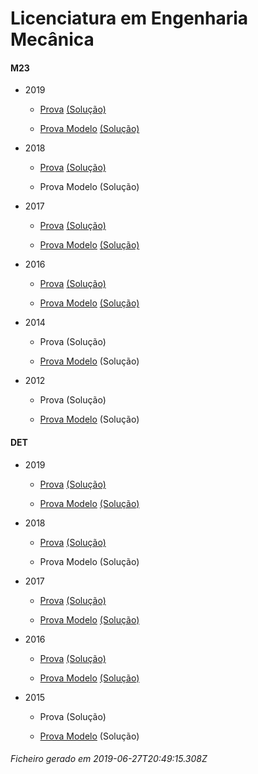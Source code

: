 # Licenciatura em Engenharia Mecânica

#### M23

- 2019

	- [Prova](https://www.isel.pt/media/uploads/tinymce/LEM_ProvaM23_2019.pdf) [(Solução)](https://www.isel.pt/media/uploads/tinymce/LEM_ProvaM23_2019_Solucoes.pdf)

	- [Prova Modelo](https://www.isel.pt/media/uploads/tinymce/LEMM23ProvaModelo2019.pdf) [(Solução)](https://www.isel.pt/media/uploads/tinymce/LEMM23PModelo2019solucao.pdf)

- 2018

	- [Prova](https://www.isel.pt/media/uploads/tinymce/ISEL_LEM_Prova2018.pdf) [(Solução)](https://www.isel.pt/media/uploads/tinymce/ISEL_LEM_Prova2018_solucao.pdf)

	- Prova Modelo (Solução) 



- 2017

	- [Prova](https://www.isel.pt/media/uploads/tinymce/m23/M23_LEM_Prova_2017.pdf) [(Solução)](https://www.isel.pt/media/uploads/tinymce/m23/M23_LEM_Prova_Solucao_2017.pdf)

	- [Prova Modelo](https://www.isel.pt/media/uploads/tinymce/m23/M23_LEM_ProvaModelo_2017.pdf) [(Solução)](https://www.isel.pt/media/uploads/tinymce/m23/M23_LEM_ProvaModelo_Solucao_2017.pdf)

- 2016

	- [Prova](https://www.isel.pt/media/uploads/tinymce/m23/M23_LEM_Prova_2016.pdf) [(Solução)](https://www.isel.pt/media/uploads/tinymce/m23/M23_LEM_Solucao2016.pdf)

	- [Prova Modelo](https://www.isel.pt/media/uploads/tinymce/m23/M23_LEM_Prova_Modelo_2016.pdf) [(Solução)](https://www.isel.pt/media/uploads/tinymce/m23/M23_LEM_Solucao_Prova_Modelo_2016.pdf)

- 2014

	- Prova (Solução)

	- [Prova Modelo](https://www.isel.pt/pinst/servicos/servacademicos/docs/M23/Prova_MODELO_M23_2014_LEM.pdf) (Solução) 



- 2012

	- Prova (Solução)

	- [Prova Modelo](https://www.isel.pt/pinst/servicos/servacademicos/docs/M23/provas2012/ProvaModelo_LEM_2012.pdf) (Solução) 





#### DET

- 2019

	- [Prova](https://www.isel.pt/media/uploads/tinymce/LEM_ProvaM23_2019.pdf) [(Solução)](https://www.isel.pt/media/uploads/tinymce/LEM_ProvaM23_2019_Solucoes.pdf)

	- [Prova Modelo](https://www.isel.pt/media/uploads/tinymce/LEMM23ProvaModelo2019.pdf) [(Solução)](https://www.isel.pt/media/uploads/tinymce/LEMM23PModelo2019solucao.pdf)

- 2018

	- [Prova](https://www.isel.pt/media/uploads/tinymce/ISEL_LEM_Prova2018.pdf) [(Solução)](https://www.isel.pt/media/uploads/tinymce/ISEL_LEM_Prova2018_solucao.pdf)

	- Prova Modelo (Solução) 



- 2017

	- [Prova](https://www.isel.pt/media/uploads/tinymce/det/DET_LEM_Prova_2017.pdf) [(Solução)](https://www.isel.pt/media/uploads/tinymce/det/DET_LEM_Prova_Solucao_2017.pdf)

	- [Prova Modelo](https://www.isel.pt/media/uploads/tinymce/det/DET_LEM_ProvaModelo_2017.pdf) [(Solução)](https://www.isel.pt/media/uploads/tinymce/det/DET_LEM_ProvaModelo_Solucao_2017.pdf)

- 2016

	- [Prova](https://www.isel.pt/media/uploads/tinymce/det/DET_LEM_Prova_2016.pdf) [(Solução)](https://www.isel.pt/media/uploads/tinymce/det/DET_LEM_Solucao2016.pdf)

	- [Prova Modelo](https://www.isel.pt/media/uploads/tinymce/det/DET_LEM_Prova_Modelo_2016.pdf) [(Solução)](https://www.isel.pt/media/uploads/tinymce/det/DET_LEM_Solucao_Prova_Modelo_2016.pdf)

- 2015

	- Prova (Solução)

	- [Prova Modelo](http://arquivo.pt/wayback/20151012124431/https://www.isel.pt/media/uploads/tinymce/Prova_Modelo_DETS_2015_LEM.pdf) (Solução) 







###### Ficheiro gerado em 2019-06-27T20:49:15.308Z